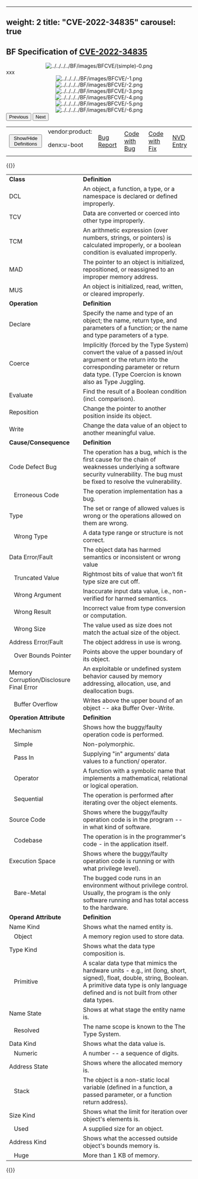 
---
weight: 2
title: "CVE-2022-34835"
carousel: true
---
## BF Specification of [CVE-2022-34835](https://cve.mitre.org/cgi-bin/cvename.cgi?name=CVE-2022-34835) 

<map name="image-map">
<area target="" alt="Example tooltip1" title="Example tooltip1" href="" coords="315,170,44,106" shape="rect"/>
<area target="" alt="Example tooltip2" title="Example tooltip2" href="" coords="388,108,661,170" shape="rect"/>
<area target="" alt="Example tooltip3" title="Example tooltip3" href="" coords="736,107,1007,170" shape="rect"/>
</map>

<div>
<div class="row">
<div class="col-5">
<div>
<div style="text-align:center">
<img src="../../../../BF/images/BFCVE/CVE-2022-34835(simple)-0.png" alt="../../../../BF/images/BFCVE/(simple)-0.png" usemap="#image-map"/>
</div>
</div>

</div>
<div class="col">
<div class="row">
<div >
xxx
</div>
</div>

<div class ="row">
<div>
<div id="carouselControls" class="carousel slide" data-interval="false" data-wrap="false">
<div class="carousel-inner">

<div class="carousel-item active" style="text-align:center">
				
<img src="../../../../BF/images/BFCVE/CVE-2022-34835-1.png" alt="../../../../BF/images/BFCVE/-1.png" usemap="#image-map"/>
</div>
			
<div class="carousel-item" style="text-align:center">
				
<img src="../../../../BF/images/BFCVE/CVE-2022-34835-2.png" alt="../../../../BF/images/BFCVE/-2.png" usemap="#image-map"/>
</div>
			
<div class="carousel-item" style="text-align:center">
				
<img src="../../../../BF/images/BFCVE/CVE-2022-34835-3.png" alt="../../../../BF/images/BFCVE/-3.png" usemap="#image-map"/>
</div>
			
<div class="carousel-item" style="text-align:center">
				
<img src="../../../../BF/images/BFCVE/CVE-2022-34835-4.png" alt="../../../../BF/images/BFCVE/-4.png" usemap="#image-map"/>
</div>
			
<div class="carousel-item" style="text-align:center">
				
<img src="../../../../BF/images/BFCVE/CVE-2022-34835-5.png" alt="../../../../BF/images/BFCVE/-5.png" usemap="#image-map"/>
</div>
			
<div class="carousel-item" style="text-align:center">
				
<img src="../../../../BF/images/BFCVE/CVE-2022-34835-6.png" alt="../../../../BF/images/BFCVE/-6.png" usemap="#image-map"/>
</div>
			
</div>
<button class="carousel-control-prev" type="button" data-bs-target="#carouselControls" data-bs-slide="prev">
<span class="carousel-control-prev-icon" aria-hidden="true"></span>
<span class="visually-hidden">Previous</span>
</button>
<button class="carousel-control-next" type="button" data-bs-target="#carouselControls" data-bs-slide="next">
<span class="carousel-control-next-icon" aria-hidden="true"></span>
<span class="visually-hidden">Next</span>
</button>
</div>
</div>
</div>
</div>
</div>
</div>

<table>
<tr>
<td>
<button class="btn btn-secondary" type="button" data-bs-toggle="collapse" data-bs-target="#collapseTable" aria-expanded="false" aria-controls="collapseTable">Show/Hide Definitions</button>
</td>
<td>vendor:product:

denx:u-boot</td><td>
[Bug Report](https://lists.denx.de/pipermail/u-boot/2022-June/486113.html)</td><td>
[Code with Bug](https://source.denx.de/u-boot/u-boot/-/commit/8f8c04bf1ebbd2f72f1643e7ad9617dafa6e5409)</td><td>
[Code with Fix](https://github.com/u-boot/u-boot/commit/8f8c04bf1ebbd2f72https://github.com/u-boot/u-boot/commit/8f8c04bf1ebbd2f72f1643e7ad9617dafa6e5409)</td><td>
[NVD Entry](https://nvd.nist.gov/vuln/detail/CVE-2022-34835)</td>
</tr>
</table>

{{<rawhtml>}}
<div class="collapse" id="collapseTable">
<table>
		<tr>
		<td>
				<strong>Class</strong>
			</td>
	<td>
				<strong>Definition</strong>
			</td>
	</tr>
	<tr>
		<td>DCL</td>
	<td>An object, a function, a type, or a namespace is declared or defined improperly.</td>
	</tr>
	<tr>
		<td>TCV</td>
	<td>Data are converted or coerced into other type improperly.</td>
	</tr>
	<tr>
		<td>TCM</td>
	<td>An arithmetic expression (over numbers, strings, or pointers) is calculated improperly, or a boolean condition is evaluated improperly.</td>
	</tr>
	<tr>
		<td>MAD</td>
	<td>The pointer to an object is initialized, repositioned, or reassigned to an improper memory address.</td>
	</tr>
	<tr>
		<td>MUS</td>
	<td>An object is initialized, read, written, or cleared improperly.</td>
	</tr>
	<tr>
		<td>
				<strong>Operation</strong>
			</td>
	<td>
				<strong>Definition</strong>
			</td>
	</tr>
	<tr>
		<td>Declare</td>
	<td>Specify the name and type of an object; the name, return type, and parameters of a function; or the name and type parameters of a type.</td>
	</tr>
	<tr>
		<td>Coerce</td>
	<td>Implicitly (forced by the Type System) convert the value of a passed in/out argument or the return into the corresponding parameter or return data type. (Type Coercion is known also as Type Juggling.</td>
	</tr>
	<tr>
		<td>Evaluate</td>
	<td>Find the result of a Boolean condition (incl. comparison).</td>
	</tr>
	<tr>
		<td>Reposition</td>
	<td>Change the pointer to another position inside its object.</td>
	</tr>
	<tr>
		<td>Write</td>
	<td>Change the data value of an object to another meaningful value.</td>
	</tr>
	<tr>
		<td>
				<strong>Cause/Consequence</strong>
			</td>
	<td>
				<strong>Definition</strong>
			</td>
	</tr>
	<tr>
		<td>Code Defect Bug</td>
	<td>The operation has a bug, which is the first cause for the chain of weaknesses underlying a software security vulnerability. The bug must be fixed to resolve the vulnerability.</td>
	</tr>
	<tr>
		<td>   Erroneous Code</td>
	<td>The operation implementation has a bug.</td>
	</tr>
	<tr>
		<td>Type </td>
	<td>The set or range of allowed values is wrong or the operations allowed on them are wrong.</td>
	</tr>
	<tr>
		<td>   Wrong Type</td>
	<td>A data type range or structure is not correct.</td>
	</tr>
	<tr>
		<td>Data Error/Fault</td>
	<td>The object data has harmed semantics or inconsistent or wrong value</td>
	</tr>
	<tr>
		<td>   Truncated Value</td>
	<td>Rightmost bits of value that won’t fit type size are cut off.</td>
	</tr>
	<tr>
		<td>   Wrong Argument</td>
	<td>Inaccurate input data value, i.e., non-verified for harmed semantics.</td>
	</tr>
	<tr>
		<td>   Wrong Result</td>
	<td>Incorrect value from type conversion or computation.</td>
	</tr>
	<tr>
		<td>   Wrong Size</td>
	<td>The value used as size does not match the actual size of the object.</td>
	</tr>
	<tr>
		<td>Address Error/Fault</td>
	<td>The object address in use is wrong.</td>
	</tr>
	<tr>
		<td>   Over Bounds Pointer</td>
	<td>Points above the upper boundary of its object.</td>
	</tr>
	<tr>
		<td>Memory Corruption/Disclosure Final Error</td>
	<td>An exploitable or undefined  system behavior caused by memory addressing, allocation, use, and deallocation bugs.</td>
	</tr>
	<tr>
		<td>   Buffer Overflow</td>
	<td>Writes above the upper bound of an object -- aka Buffer Over-Write.</td>
	</tr>
	<tr>
		<td>
				<strong>Operation Attribute</strong>
			</td>
	<td>
				<strong>Definition</strong>
			</td>
	</tr>
	<tr>
		<td>Mechanism</td>
	<td>Shows how the buggy/faulty operation code is performed.</td>
	</tr>
	<tr>
		<td>   Simple</td>
	<td>Non-polymorphic.</td>
	</tr>
	<tr>
		<td>   Pass In</td>
	<td>Supplying "in" arguments' data values to a function/ operator.</td>
	</tr>
	<tr>
		<td>   Operator</td>
	<td>A function with a symbolic name that implements a mathematical, relational or logical operation.</td>
	</tr>
	<tr>
		<td>   Sequential</td>
	<td>The operation is performed after iterating over the object elements.</td>
	</tr>
	<tr>
		<td>Source Code</td>
	<td>Shows where the buggy/faulty operation code is in the program -- in what kind of software.</td>
	</tr>
	<tr>
		<td>   Codebase</td>
	<td>The operation is in the programmer's code - in the application itself.</td>
	</tr>
	<tr>
		<td>Execution Space</td>
	<td>Shows where the buggy/faulty operation code is running or with what privilege level).</td>
	</tr>
	<tr>
		<td>   Bare-Metal</td>
	<td>The bugged code runs in an environment without privilege control. Usually, the program is the only software running and has total access to the hardware.</td>
	</tr>
	<tr>
		<td>
				<strong>Operand Attribute</strong>
			</td>
	<td>
				<strong>Definition</strong>
			</td>
	</tr>
	<tr>
		<td>Name Kind</td>
	<td>Shows what the named entity is.</td>
	</tr>
	<tr>
		<td>   Object</td>
	<td>A memory region used to store data.</td>
	</tr>
	<tr>
		<td>Type Kind</td>
	<td>Shows what the data type composition is.</td>
	</tr>
	<tr>
		<td>   Primitive</td>
	<td>A scalar data type that mimics the hardware units - e.g., int (long, short, signed), float, double, string, Boolean. A primitive data type is only language defined and is not built from other data types.</td>
	</tr>
	<tr>
		<td>Name State</td>
	<td>Shows at what stage the entity name is.</td>
	</tr>
	<tr>
		<td>   Resolved</td>
	<td>The name scope is known to the The Type System.</td>
	</tr>
	<tr>
		<td>Data Kind</td>
	<td>Shows what the data value is.</td>
	</tr>
	<tr>
		<td>   Numeric</td>
	<td>A number -- a sequence of digits.</td>
	</tr>
	<tr>
		<td>Address State</td>
	<td>Shows where the allocated memory is.</td>
	</tr>
	<tr>
		<td>   Stack</td>
	<td>The object is a non-static local variable (defined in a function, a passed parameter, or a function return address).</td>
	</tr>
	<tr>
		<td>Size Kind</td>
	<td>Shows what the limit for iteration over object's elements is.</td>
	</tr>
	<tr>
		<td>   Used</td>
	<td>A supplied size for an object.</td>
	</tr>
	<tr>
		<td>Address Kind</td>
	<td>Shows what the accessed outside object's bounds memory is.</td>
	</tr>
	<tr>
		<td>   Huge</td>
	<td>More than 1 KB of memory.</td>
	</tr>
	
</table>
</div>
{{</rawhtml>}}
	